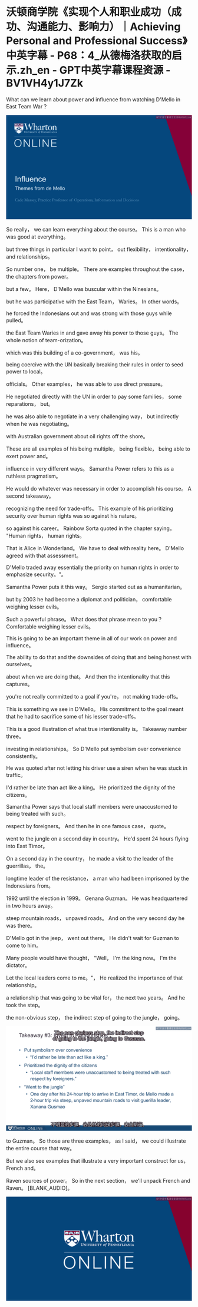 # 沃顿商学院《实现个人和职业成功（成功、沟通能力、影响力）｜Achieving Personal and Professional Success》中英字幕 - P68：4_从德梅洛获取的启示.zh_en - GPT中英字幕课程资源 - BV1VH4y1J7Zk

 What can we learn about power and influence from watching D'Mello in East Team War？



![](img/5ce3b3ccd961fe15bbbab6ad71983b3c_1.png)

 So really， we can learn everything about the course。 This is a man who was good at everything。

 but three things in particular I want to point， out flexibility， intentionality， and relationships。

 So number one， be multiple。 There are examples throughout the case， the chapters from power。

 but a few。 Here， D'Mello was buscular within the Ninesians。

 but he was participative with the East Team， Waries。 In other words。

 he forced the Indonesians out and was strong with those guys while pulled。

 the East Team Waries in and gave away his power to those guys。 The whole notion of team-orization。

 which was this building of a co-government， was his。

 being coercive with the UN basically breaking their rules in order to seed power to local。

 officials。 Other examples， he was able to use direct pressure。

 He negotiated directly with the UN in order to pay some families， some reparations， but。

 he was also able to negotiate in a very challenging way， but indirectly when he was negotiating。

 with Australian government about oil rights off the shore。

 These are all examples of his being multiple， being flexible， being able to exert power and。

 influence in very different ways。 Samantha Power refers to this as a ruthless pragmatism。

 He would do whatever was necessary in order to accomplish his course。 A second takeaway。

 recognizing the need for trade-offs。 This example of his prioritizing security over human rights was so against his nature。

 so against his career。 Rainbow Sorta quoted in the chapter saying， "Human rights， human rights。

 That is Alice in Wonderland。 We have to deal with reality here。 D'Mello agreed with that assessment。

 D'Mello traded away essentially the priority on human rights in order to emphasize security。"。

 Samantha Power puts it this way。 Sergio started out as a humanitarian。

 but by 2003 he had become a diplomat and politician， comfortable weighing lesser evils。

 Such a powerful phrase。 What does that phrase mean to you？ Comfortable weighing lesser evils。

 This is going to be an important theme in all of our work on power and influence。

 The ability to do that and the downsides of doing that and being honest with ourselves。

 about when we are doing that。 And then the intentionality that this captures。

 you're not really committed to a goal if you're， not making trade-offs。

 This is something we see in D'Mello。 His commitment to the goal meant that he had to sacrifice some of his lesser trade-offs。

 This is a good illustration of what true intentionality is。 Takeaway number three。

 investing in relationships。 So D'Mello put symbolism over convenience consistently。

 He was quoted after not letting his driver use a siren when he was stuck in traffic。

 I'd rather be late than act like a king。 He prioritized the dignity of the citizens。

 Samantha Power says that local staff members were unaccustomed to being treated with such。

 respect by foreigners。 And then he in one famous case， quote。

 went to the jungle on a second day in country。 He'd spent 24 hours flying into East Timor。

 On a second day in the country， he made a visit to the leader of the guerrillas， the。

 longtime leader of the resistance， a man who had been imprisoned by the Indonesians from。

 1992 until the election in 1999。 Genana Guzman。 He was headquartered in two hours away。

 steep mountain roads， unpaved roads。 And on the very second day he was there。

 D'Mello got in the jeep， went out there。 He didn't wait for Guzman to come to him。

 Many people would have thought， "Well， I'm the king now。 I'm the dictator。

 Let the local leaders come to me。"， He realized the importance of that relationship。

 a relationship that was going to be vital for， the next two years。 And he took the step。

 the non-obvious step， the indirect step of going to the jungle， going。



![](img/5ce3b3ccd961fe15bbbab6ad71983b3c_3.png)

 to Guzman。 So those are three examples， as I said， we could illustrate the entire course that way。

 But we also see examples that illustrate a very important construct for us， French and。

 Raven sources of power。 So in the next section， we'll unpack French and Raven。 [BLANK_AUDIO]。



![](img/5ce3b3ccd961fe15bbbab6ad71983b3c_5.png)